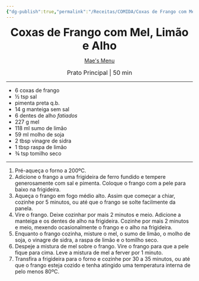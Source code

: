 ```yaml
---
{"dg-publish":true,"permalink":"/Receitas/COMIDA/Coxas de Frango com Mel, Limão e Alho/","title":"Coxas de Frango com Mel, Limão e Alho","tags":["💚ok"]}
---
```


<div style="text-align: center;"> <span style="font-size: 30px;"><b>Coxas de Frango com Mel, Limão e Alho</b></span> </div>

<span class="center"> <center> [Mae's Menu](https://maesmenu.com/recipes/honey-garlic-lemon-pepper-chicken-thighs/#recipe) </center></span>

<div style="text-align: center;"> <span style="font-size: 16px;">  Prato Principal | 50 min </span> </div>

---
- 6 coxas de frango
- ½ tsp sal
- pimenta preta q.b.
- 14 g manteiga sem sal
- 6 dentes de alho *fatiados*
- 227 g mel
- 118 ml sumo de limão
- 59 ml molho de soja
- 2 tbsp vinagre de sidra
- 1 tbsp raspa de limão
- ¾ tsp tomilho seco
- ---
1. Pré-aqueça o forno a 200ºC.
2. Adicione o frango a uma frigideira de ferro fundido e tempere generosamente com sal e pimenta. Coloque o frango com a pele para baixo na frigideira.
3. Aqueça o frango em fogo médio alto. Assim que começar a chiar, cozinhe por 5 minutos, ou até que o frango se solte facilmente da panela.
4. Vire o frango. Deixe cozinhar por mais 2 minutos e meio. Adicione a manteiga e os dentes de alho na frigideira. Cozinhe por mais 2 minutos e meio, mexendo ocasionalmente o frango e o alho na frigideira.
5. Enquanto o frango cozinha, misture o mel, o sumo de limão, o molho de soja, o vinagre de sidra, a raspa de limão e o tomilho seco.
6. Despeje a mistura de mel sobre o frango. Vire o frango para que a pele fique para cima. Leve a mistura de mel a ferver por 1 minuto.
7. Transfira a frigideira para o forno e cozinhe por 30 a 35 minutos, ou até que o frango esteja cozido e tenha atingido uma temperatura interna de pelo menos 80ºC.
